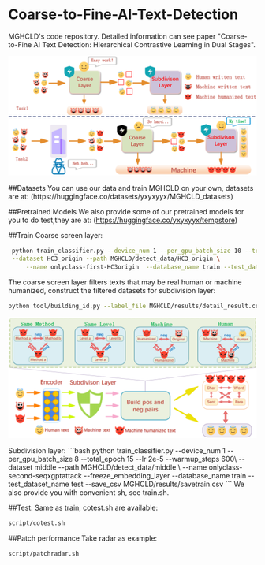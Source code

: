 # Coarse-to-Fine-AI-Text-Detection
MGHCLD's code repository. Detailed information can see paper "Coarse-to-Fine AI Text Detection: Hierarchical
Contrastive Learning in Dual Stages". 
<div align="center">
<p align="center">
  <img src="./pics/first-frame.png"/>
</p>
</div>
##Datasets
You can use our data and train MGHCLD on your own, datasets are at: (https://huggingface.co/datasets/yxyxyyx/MGHCLD_datasets)

##Pretrained Models
We also provide some of our pretrained models for you to do test,they are at: (https://huggingface.co/yxyxyyx/tempstore)

##Train
Coarse screen layer:
```bash
 python train_classifier.py --device_num 1 --per_gpu_batch_size 10 --total_epoch 30 --lr 2e-5 --warmup_steps 2000\
 --dataset HC3_origin --path MGHCLD/detect_data/HC3_origin \
     --name onlyclass-first-HC3origin  --database_name train --test_dataset_name valid --only_classifier --save_csv MGHCLD/results/detect_data/middle/train.csv --per_gpu_batch_size 8 --per_gpu_eval_batch_size 8
```
The coarse screen layer filters texts that may be real human or machine humanized, construct the filtered datasets for subdivision layer:
```bash
python tool/building_id.py --label_file MGHCLD/results/detail_result.csv --text_file MGHCLD/detect_data/checkgpt_origin/test.csv --output_dir MGHCLD/detect_data/middle/
```
<div align="center">
<p align="center">
  <img src="./pics/second-frame.png"/>
</p>
</div>
Subdivision layer:
```bash
python train_classifier.py --device_num 1 --per_gpu_batch_size 8 --total_epoch 15 --lr 2e-5 --warmup_steps 600\
 --dataset middle --path MGHCLD/detect_data/middle \
     --name onlyclass-second-seqxgptattack --freeze_embedding_layer --database_name train --test_dataset_name test  --save_csv MGHCLD/results/savetrain.csv
```
We also provide you with convenient sh, see train.sh.

##Test:
Same as train, cotest.sh are available:
```bash
script/cotest.sh
```

##Patch performance
Take radar as example:
```bash
script/patchradar.sh
```
